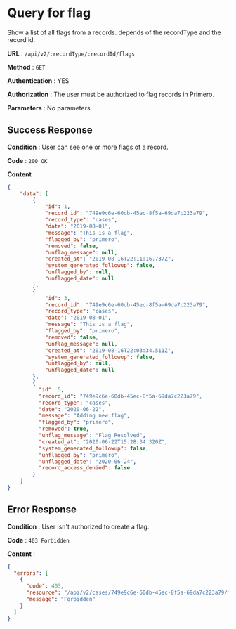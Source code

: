 # Query for flag

Show a list of all flags from a records. depends of the recordType and the record id. 

**URL** : `/api/v2/:recordType/:recordId/flags`

**Method** : `GET`

**Authentication** : YES

**Authorization** : The user must be authorized to flag records in Primero.

**Parameters** : No parameters 

## Success Response

**Condition** : User can see one or more flags of a record. 

**Code** : `200 OK`

**Content** :

```json
{
    "data": [
        {
            "id": 1,
            "record_id": "749e9c6e-60db-45ec-8f5a-69da7c223a79",
            "record_type": "cases",
            "date": "2019-08-01",
            "message": "This is a flag",
            "flagged_by": "primero",
            "removed": false,
            "unflag_message": null,
            "created_at": "2019-08-16T22:11:16.737Z",
            "system_generated_followup": false,
            "unflagged_by": null,
            "unflagged_date": null
        },
        {
            "id": 3,
            "record_id": "749e9c6e-60db-45ec-8f5a-69da7c223a79",
            "record_type": "cases",
            "date": "2019-08-01",
            "message": "This is a flag",
            "flagged_by": "primero",
            "removed": false,
            "unflag_message": null,
            "created_at": "2019-08-16T22:03:34.511Z",
            "system_generated_followup": false,
            "unflagged_by": null,
            "unflagged_date": null
        },
        {
          "id": 5,
          "record_id": "749e9c6e-60db-45ec-8f5a-69da7c223a79",
          "record_type": "cases",
          "date": "2020-06-22",
          "message": "Adding new flag",
          "flagged_by": "primero",
          "removed": true,
          "unflag_message": "Flag Resolved",
          "created_at": "2020-06-22T15:28:34.320Z",
          "system_generated_followup": false,
          "unflagged_by": "primero",
          "unflagged_date": "2020-06-24",
          "record_access_denied": false
        }
    ]
}
```
## Error Response

**Condition** : User isn't authorized to create a flag.

**Code** : `403 Forbidden`

**Content** :

```json
{
  "errors": [
    {
      "code": 403,
      "resource": "/api/v2/cases/749e9c6e-60db-45ec-8f5a-69da7c223a79/flags",
      "message": "Forbidden"
    }
  ]
}
```
